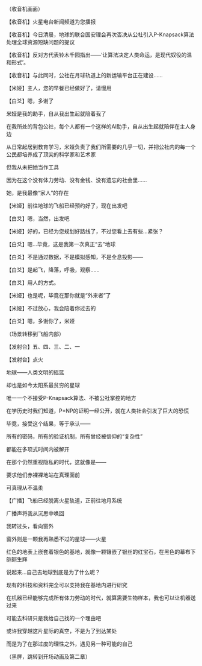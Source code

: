 （收音机画面）

【收音机】火星电台新闻频道为您播报

【收音机】今日清晨，地球的联合国安理会再次否决从公社引入P-Knapsack算法处理全球资源短缺问题的提议

【收音机】反对方代表铃木千园指出——‘让算法决定人类命运，是现代奴役的温和形式’。

【收音机】与此同时，公社在月球轨道上的新运输平台正在建设……

【米娅】主人，您的早餐已经做好了，请慢用

【白爻】嗯，多谢了

米娅是我的助手，自从我出生起就陪着我了

在我所处的背包公社，每个人都有一个这样的AI助手，自从出生起就陪伴在主人身边

从日常起居到教育学习，米娅负责了我们所需要的几乎一切，并把公社内的每一个公民都培养成了顶尖的科学家和艺术家

但我从未把她当作工具

因为在这个没有体力劳动、没有金钱、没有遗忘的社会里……

她，是我最像“家人”的存在

【米娅】前往地球的飞船已经预约好了，现在出发吧

【白爻】嗯，当然，出发吧

【米娅】好的，已经为您规划好路线了，不过您看上去有些...紧张？

【白爻】嗯...毕竟，这是我第一次真正“去”地球

【白爻】不是通过数据，不是模拟感知，不是全息投影——

【白爻】是起飞，降落，呼吸，观察……

【白爻】用人的方式。

【米娅】也是呢，毕竟在那你就是“外来者”了

【米娅】不过放心，我会陪着你过去的

【白爻】嗯，多谢你了，米娅

（场景转移到飞船内部）

【发射台】五、四、三、二、一

【发射台】点火

地球——人类文明的摇篮

却也是如今太阳系最贫穷的星球

唯一一个不接受P-Knapsack算法、不被公社掌控的地方

在学历史时我们知道，P=NP的证明一经公开，就在人类社会引发了巨大的恐慌

毕竟，接受这个结果，等于承认——

所有的密码，所有的验证机制，所有曾经被信仰的“复杂性”

都能在多项式时间内被解开

在那个仍然重视隐私的时代，这就像是——

要求他们赤裸裸地站在真理面前

可真理从不温柔

【广播】飞船已经脱离火星轨道，正前往地月系统

广播声将我从沉思中唤回

我转过头，看向窗外

窗外则是一颗我再熟悉不过的星球——火星

红色的地表上嵌套着银色的基地，就像一颗镶嵌了银丝的红宝石，在黑色的幕布下皑皑生辉

说起来...自己去地球到底是为了什么呢？

现有的科技和资料完全可以支持我在基地内进行研究

在机器已经能够完成所有体力劳动的时代，就算需要生物样本，我也可以让机器送过来

可能去科研只是我给自己找的一个理由吧

或许我穿越这片星际的真空，不是为了到达某处

而是为了在那过度的理性之外，遇见另一种可能的自己

（黑屏，跳转到开场动画及第二章）
